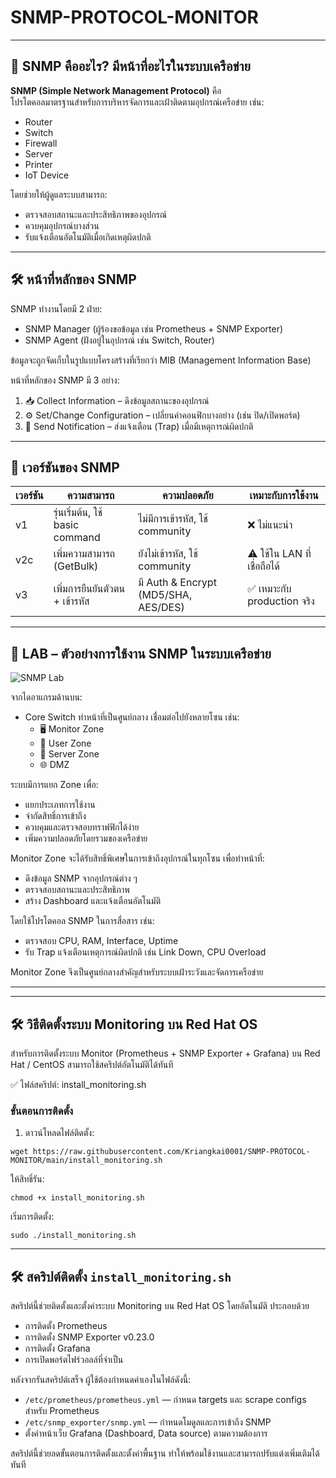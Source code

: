 # SNMP-PROTOCOL-MONITOR

---

## 📌 SNMP คืออะไร? มีหน้าที่อะไรในระบบเครือข่าย  

**SNMP (Simple Network Management Protocol)** คือ  
โปรโตคอลมาตรฐานสำหรับการบริหารจัดการและเฝ้าติดตามอุปกรณ์เครือข่าย เช่น:

- Router  
- Switch  
- Firewall  
- Server  
- Printer  
- IoT Device  

โดยช่วยให้ผู้ดูแลระบบสามารถ:

- ตรวจสอบสถานะและประสิทธิภาพของอุปกรณ์  
- ควบคุมอุปกรณ์บางส่วน  
- รับแจ้งเตือนอัตโนมัติเมื่อเกิดเหตุผิดปกติ  

---

## 🛠️ หน้าที่หลักของ SNMP  

SNMP ทำงานโดยมี 2 ฝ่าย:

- SNMP Manager (ผู้ร้องขอข้อมูล เช่น Prometheus + SNMP Exporter)  
- SNMP Agent (ฝังอยู่ในอุปกรณ์ เช่น Switch, Router)

ข้อมูลจะถูกจัดเก็บในรูปแบบโครงสร้างที่เรียกว่า MIB (Management Information Base)  

หน้าที่หลักของ SNMP มี 3 อย่าง:

1. 📥 Collect Information – ดึงข้อมูลสถานะของอุปกรณ์  
2. ⚙️ Set/Change Configuration – เปลี่ยนค่าคอนฟิกบางอย่าง (เช่น ปิด/เปิดพอร์ต)  
3. 🚨 Send Notification – ส่งแจ้งเตือน (Trap) เมื่อมีเหตุการณ์ผิดปกติ  

---

## 🔐 เวอร์ชันของ SNMP  

| เวอร์ชัน | ความสามารถ                     | ความปลอดภัย                        | เหมาะกับการใช้งาน           |
|----------|----------------------------------|--------------------------------------|-------------------------------|
| v1       | รุ่นเริ่มต้น, ใช้ basic command | ไม่มีการเข้ารหัส, ใช้ community     | ❌ ไม่แนะนำ                   |
| v2c      | เพิ่มความสามารถ (GetBulk)      | ยังไม่เข้ารหัส, ใช้ community        | ⚠️ ใช้ใน LAN ที่เชื่อถือได้  |
| v3       | เพิ่มการยืนยันตัวตน + เข้ารหัส | มี Auth & Encrypt (MD5/SHA, AES/DES) | ✅ เหมาะกับ production จริง  |

---

## 🧪 LAB – ตัวอย่างการใช้งาน SNMP ในระบบเครือข่าย  

![SNMP Lab](https://github.com/user-attachments/assets/7a668aad-a683-4c15-99f0-83169ff72bc8)

จากไดอาแกรมด้านบน:

- Core Switch ทำหน้าที่เป็นศูนย์กลาง เชื่อมต่อไปยังหลายโซน เช่น:
  - 🖥️ Monitor Zone  
  - 👤 User Zone  
  - 💾 Server Zone  
  - 🌐 DMZ  

ระบบมีการแยก Zone เพื่อ:

- แยกประเภทการใช้งาน  
- จำกัดสิทธิ์การเข้าถึง  
- ควบคุมและตรวจสอบทราฟฟิกได้ง่าย  
- เพิ่มความปลอดภัยโดยรวมของเครือข่าย  

Monitor Zone จะได้รับสิทธิ์พิเศษในการเข้าถึงอุปกรณ์ในทุกโซน เพื่อทำหน้าที่:

- ดึงข้อมูล SNMP จากอุปกรณ์ต่าง ๆ  
- ตรวจสอบสถานะและประสิทธิภาพ  
- สร้าง Dashboard และแจ้งเตือนอัตโนมัติ  

โดยใช้โปรโตคอล SNMP ในการสื่อสาร เช่น:

- ตรวจสอบ CPU, RAM, Interface, Uptime  
- รับ Trap แจ้งเตือนเหตุการณ์ผิดปกติ เช่น Link Down, CPU Overload  

Monitor Zone จึงเป็นศูนย์กลางสำคัญสำหรับระบบเฝ้าระวังและจัดการเครือข่าย 

---

 ---

## 🛠️ วิธีติดตั้งระบบ Monitoring บน Red Hat OS

สำหรับการติดตั้งระบบ Monitor (Prometheus + SNMP Exporter + Grafana) บน Red Hat / CentOS สามารถใช้สคริปต์อัตโนมัติได้ทันที

✅ ไฟล์สคริปต์: install_monitoring.sh

### ขั้นตอนการติดตั้ง

1. ดาวน์โหลดไฟล์ติดตั้ง:


```
wget https://raw.githubusercontent.com/Kriangkai0001/SNMP-PROTOCOL-MONITOR/main/install_monitoring.sh

```

ให้สิทธิ์รัน:
```
chmod +x install_monitoring.sh
```

เริ่มการติดตั้ง:
```
sudo ./install_monitoring.sh
```
---

## 🛠️ สคริปต์ติดตั้ง `install_monitoring.sh`

สคริปต์นี้ช่วยติดตั้งและตั้งค่าระบบ Monitoring บน Red Hat OS โดยอัตโนมัติ ประกอบด้วย

- การติดตั้ง Prometheus  
- การติดตั้ง SNMP Exporter v0.23.0  
- การติดตั้ง Grafana   
- การเปิดพอร์ตไฟร์วอลล์ที่จำเป็น  

หลังจากรันสคริปต์เสร็จ ผู้ใช้ต้องกำหนดค่าเองในไฟล์ดังนี้:

- `/etc/prometheus/prometheus.yml` — กำหนด targets และ scrape configs สำหรับ Prometheus  
- `/etc/snmp_exporter/snmp.yml` — กำหนดโมดูลและการเข้าถึง SNMP  
- ตั้งค่าหน้าเว็บ Grafana (Dashboard, Data source) ตามความต้องการ  

สคริปต์นี้ช่วยลดขั้นตอนการติดตั้งและตั้งค่าพื้นฐาน ทำให้พร้อมใช้งานและสามารถปรับแต่งเพิ่มเติมได้ทันที




